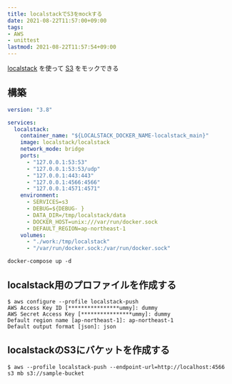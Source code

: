 ```yaml
---
title: localstackでS3をmockする
date: 2021-08-22T11:57:00+09:00
tags:
- AWS
- unittest
lastmod: 2021-08-22T11:57:54+09:00
---
```


[localstack](note/localstack.md) を使って [S3](note/S3.md) をモックできる

## 構築

````yml:docker-compose.yml
version: "3.8"

services:
  localstack:
    container_name: "${LOCALSTACK_DOCKER_NAME-localstack_main}"
    image: localstack/localstack
    network_mode: bridge
    ports:
      - "127.0.0.1:53:53"
      - "127.0.0.1:53:53/udp"
      - "127.0.0.1:443:443"
      - "127.0.0.1:4566:4566"
      - "127.0.0.1:4571:4571"
    environment:
      - SERVICES=s3
      - DEBUG=${DEBUG- }
      - DATA_DIR=/tmp/localstack/data
      - DOCKER_HOST=unix:///var/run/docker.sock
      - DEFAULT_REGION=ap-northeast-1
    volumes:
      - "./work:/tmp/localstack"
      - "/var/run/docker.sock:/var/run/docker.sock"
````

````shell
docker-compose up -d
````

## localstack用のプロファイルを作成する

````shell
$ aws configure --profile localstack-push
AWS Access Key ID [****************ummy]: dummy
AWS Secret Access Key [****************ummy]: dummy
Default region name [ap-northeast-1]: ap-northeast-1
Default output format [json]: json
````

## localstackのS3にバケットを作成する

````shell
$ aws --profile localstack-push --endpoint-url=http://localhost:4566 s3 mb s3://sample-bucket
````
